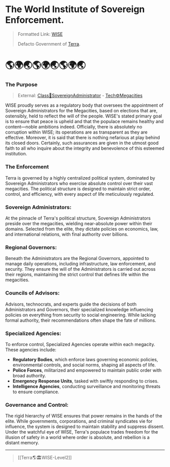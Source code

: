 # The World Institute of Sovereign Enforcement.

> Formatted Link: [WISE](Terra🌎🏛WISE.md)
>
> Defacto Government of [Terra](Sol🌎Terra.md).

# 🌎🌍🌏🌎🌍🌏🌎🌍🌏

### The Purpose

> External: [Class👑SovereignAdministrator](Class👑SovereignAdministrator.md) - [Tech⚙Megacities](Tech⚙Megacities.md)

WISE proudly serves as a regulatory body that oversees the appointment of Sovereign Administrators for the Megacities, based on elections that are, ostensibly, held to reflect the will of the people. WISE's stated primary goal is to ensure that peace is upheld and that the populace remains healthy and content—noble ambitions indeed. Officially, there is absolutely no corruption within WISE; its operations are as transparent as they are effective. Moreover, it is said that there is nothing nefarious at play behind its closed doors. Certainly, such assurances are given in the utmost good faith to all who inquire about the integrity and benevolence of this esteemed institution.

### The Enforcement

Terra is governed by a highly centralized political system, dominated by Sovereign Administrators who exercise absolute control over their vast megacities. The political structure is designed to maintain strict order, control, and efficiency, with every aspect of life meticulously regulated.

### Sovereign Administrators:

At the pinnacle of Terra's political structure, Sovereign Administrators preside over the megacities, wielding near-absolute power within their domains. Selected from the elite, they dictate policies on economics, law, and international relations, with final authority over billions.

### Regional Governors:

Beneath the Administrators are the Regional Governors, appointed to manage daily operations, including infrastructure, law enforcement, and security. They ensure the will of the Administrators is carried out across their regions, maintaining the strict control that defines life within the megacities.

### Councils of Advisors:

Advisors, technocrats, and experts guide the decisions of both Administrators and Governors, their specialized knowledge influencing policies on everything from security to social engineering. While lacking formal authority, their recommendations often shape the fate of millions.

### Specialized Agencies:

To enforce control, Specialized Agencies operate within each megacity. These agencies include:

- **Regulatory Bodies**, which enforce laws governing economic policies, environmental controls, and social norms, shaping all aspects of life.
- **Police Forces**, militarized and empowered to maintain public order with broad authority.
- **Emergency Response Units**, tasked with swiftly responding to crises.
- **Intelligence Agencies**, conducting surveillance and monitoring threats to ensure compliance.

### Governance and Control:

The rigid hierarchy of WISE ensures that power remains in the hands of the elite. While governments, corporations, and criminal syndicates vie for influence, the system is designed to maintain stability and suppress dissent. Under the watchful eye of WISE, Terra's populace trades freedom for the illusion of safety in a world where order is absolute, and rebellion is a distant memory.

---

> [[Terra🌎🏛WISE-Level2]]